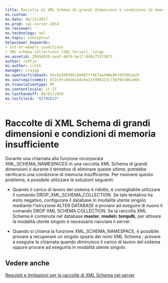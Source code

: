 ```yaml
---
title: Raccolte di XML Schema di grandi dimensioni e condizioni di memoria insufficiente | Microsoft Docs
ms.custom: ''
ms.date: 06/13/2017
ms.prod: sql-server-2014
ms.reviewer: ''
ms.technology: xml
ms.topic: conceptual
helpviewer_keywords:
- out-of-memory conditions
- XML schema collections [SQL Server], large
ms.assetid: 29b9d839-aaaf-48fb-be17-840c751f36f1
author: rothja
ms.author: jroth
manager: craigg
ms.openlocfilehash: b5c82509505cb0497ffd67aa490e9b7d5f9b2a25
ms.sourcegitcommit: b72c9fc9436c44c6a21fd96223c73bf94706c06b
ms.translationtype: MT
ms.contentlocale: it-IT
ms.lasthandoff: 05/01/2020
ms.locfileid: "82702613"
---
```

# <a name="large-xml-schema-collections-and-out-of-memory-conditions"></a>Raccolte di XML Schema di grandi dimensioni e condizioni di memoria insufficiente
  Durante una chiamata alla funzione incorporata XML_SCHEMA_NAMESPACE() in una raccolta XML Schema di grandi dimensioni o durante il tentativo di eliminare queste ultime, potrebbe verificarsi una condizione di memoria insufficiente. Per risolvere questo problema, è possibile utilizzare le soluzioni seguenti:  
  
-   Quando il carico di lavoro del sistema è ridotto, è consigliabile utilizzare il comando DROP_XML_SCHEMA_COLLECTION. Se tale tentativo ha esito negativo, configurare il database in modalità utente singolo mediante l'istruzione ALTER DATABASE e provare ad eseguire di nuovo il comando DROP XML SCHEMA COLLECTION. Se la raccolta XML Schema è contenuta nel database **master**, **model**o **tempdb**, per attivare la modalità utente singolo è necessario riavviare il server.  
  
-   Quando si chiama la funzione XML_SCHEMA_NAMESPACE, è possibile provare a recuperare un singolo spazio dei nomi XML Schema ; provare a eseguire la chiamata quando diminuisce il carico di lavoro del sistema oppure provare ad eseguirla in modalità utente singolo.  
  
## <a name="see-also"></a>Vedere anche  
 [Requisiti e limitazioni per le raccolte di XML Schema nel server](requirements-and-limitations-for-xml-schema-collections-on-the-server.md)  
  
  
